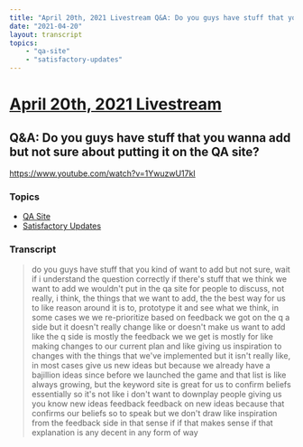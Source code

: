 ```yaml
---
title: "April 20th, 2021 Livestream Q&A: Do you guys have stuff that you wanna add but not sure about putting it on the QA site?"
date: "2021-04-20"
layout: transcript
topics:
    - "qa-site"
    - "satisfactory-updates"
---
```

# [April 20th, 2021 Livestream](../2021-04-20.md)
## Q&A: Do you guys have stuff that you wanna add but not sure about putting it on the QA site?
https://www.youtube.com/watch?v=1YwuzwU17kI

### Topics
* [QA Site](../topics/qa-site.md)
* [Satisfactory Updates](../topics/satisfactory-updates.md)

### Transcript

> do you guys have stuff that you kind of want to add but not sure, wait if i understand the question correctly if there's stuff that we think we want to add we wouldn't put in the qa site for people to discuss, not really, i think, the things that we want to add, the the best way for us to like reason around it is to, prototype it and see what we think, in some cases we we re-prioritize based on feedback we got on the q a side but it doesn't really change like or doesn't make us want to add like the q side is mostly the feedback we we get is mostly for like making changes to our current plan and like giving us inspiration to changes with the things that we've implemented but it isn't really like, in most cases give us new ideas but because we already have a bajillion ideas since before we launched the game and that list is like always growing, but the keyword site is great for us to confirm beliefs essentially so it's not like i don't want to downplay people giving us you know new ideas feedback feedback on new ideas because that confirms our beliefs so to speak but we don't draw like inspiration from the feedback side in that sense if if that makes sense if that explanation is any decent in any form of way

